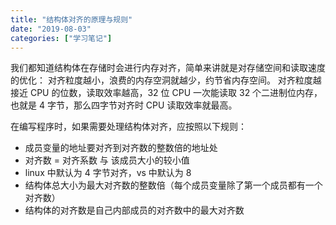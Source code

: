 ```yaml
---
title: "结构体对齐的原理与规则"
date: "2019-08-03"
categories: ["学习笔记"]
---
```


我们都知道结构体在存储时会进行内存对齐，简单来讲就是对存储空间和读取速度的优化：
对齐粒度越小，浪费的内存空洞就越少，约节省内存空间。
对齐粒度越接近 CPU 的位数，读取效率越高，32 位 CPU 一次能读取 32 个二进制位内存，也就是 4 字节，那么四字节对齐时 CPU 读取效率就最高。

在编写程序时，如果需要处理结构体对齐，应按照以下规则：
- 成员变量的地址要对齐到对齐数的整数倍的地址处
- 对齐数 = 对齐系数 与 该成员大小的较小值
- linux 中默认为 4 字节对齐，vs 中默认为 8
- 结构体总大小为最大对齐数的整数倍（每个成员变量除了第一个成员都有一个对齐数）
- 结构体的对齐数是自己内部成员的对齐数中的最大对齐数